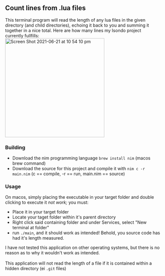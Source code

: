 ## Count lines from .lua files
This terminal program will read the length of any lua files in the given directory (and child directories), echoing it back to you and summing it together in a nice total. Here are how many lines my Isondo project currently fullfills: <br>
<img width="322" alt="Screen Shot 2021-06-21 at 10 54 10 pm" src="https://user-images.githubusercontent.com/61964090/123012218-7696b000-d3f4-11eb-8555-2cbff6a57586.png">

### Building
- Download the nim programming language `brew install nim` (macos brew command)
- Download the source for this project and compile it with `nim c -r main.nim` (c == compile, -r == run, main.nim == source)

### Usage
On macos, simply placing the executable in your target folder and double clicking to execute it *not work;* you must:
- Place it in your target folder
- Locate your taget folder within it's parent directory
- Right click said containing folder and under Services, select "New terminal at folder"
- run `./main`, and it should work as intended! Behold, you source code has had it's length measured.

I have not tested this application on other operating systems, but there is no reason as to why it wouldn't work as intended. <br> <br>
This application will not read the length of a file if it is contained within a hidden directory (ei `.git` files)

